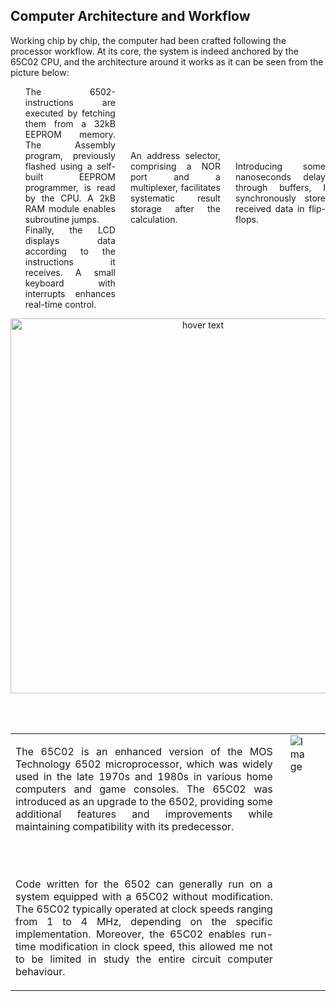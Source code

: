 <!--![schema](https://github.com/Marcolbr2001/6502_Computer/assets/66978947/97c4f9f9-d9a5-4a7c-9f70-d55d0c68c5f6)-->

<h2> Computer Architecture and Workflow </h2>

<p>Working chip by chip, the computer had been crafted following the processor workflow. At its core, the system is indeed anchored by the 65C02 CPU, and the architecture around it works as it can be seen from the picture below:
</p>

<ul style="list-style-type: none; text-align: justify;">
    <li style="display: inline-block; width: 30%;">The 6502-instructions are executed by fetching them from a 32kB EEPROM memory. The Assembly program, previously flashed using a self-built EEPROM programmer, is read by the CPU. A 2kB RAM module enables subroutine jumps.</li>
    <li style="display: inline-block; width: 30%;">An address selector, comprising a NOR port and a multiplexer, facilitates systematic result storage after the calculation.</li>
    <li style="display: inline-block; width: 30%;">Introducing some nanoseconds delay through buffers, I synchronously store received data in flip-flops.</li>
    <li style="display: inline-block; width: 30%;">Finally, the LCD displays data according to the instructions it receives. A small keyboard with interrupts enhances real-time control.</li>
</ul>

<p align="center">
  <img src="https://github.com/Marcolbr2001/6502_Computer/assets/66978947/97c4f9f9-d9a5-4a7c-9f70-d55d0c68c5f6" width="600" title="hover text">
  <!--<img src="https://github.com/Marcolbr2001/6502_Computer/assets/66978947/97c4f9f9-d9a5-4a7c-9f70-d55d0c68c5f6" width="350" alt="accessibility text">-->
</p>

<br><br>

<table style="width: 100%; border-collapse: collapse; border: none;">
    <tr>
        <td style="text-align: justify; vertical-align: top; padding-right: 20px;">
            <p>
               The 65C02 is an enhanced version of the MOS Technology 6502 microprocessor, which was widely used in the late 1970s and 1980s in various home computers and game consoles. The 65C02 was introduced as an upgrade to the 6502, providing some additional features and improvements while maintaining compatibility with its predecessor.
            </p>
            <br><br>
             <p>
               Code written for the 6502 can generally run on a system equipped with a 65C02 without modification. The 65C02 typically operated at clock speeds ranging from 1 to 4 MHz, depending on the specific implementation. Moreover, the 65C02 enables run-time modification in clock speed, this allowed me not to be limited in study the entire circuit computer behaviour.
            </p>
        </td>
        <td style="vertical-align: top;">
            <img src="https://github.com/Marcolbr2001/6502_Computer/assets/66978947/2480d8d1-a075-4560-a186-660e817b4248" alt="Image" style="max-width: 50%;">
        </td>
    </tr>
</table>
